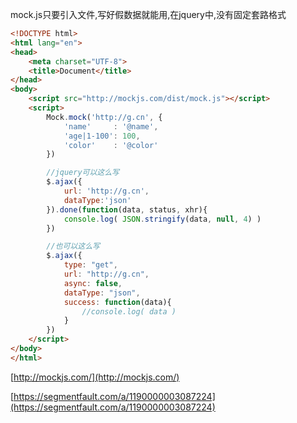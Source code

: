 mock.js只要引入文件,写好假数据就能用,在jquery中,没有固定套路格式

```html
<!DOCTYPE html>
<html lang="en">
<head>
    <meta charset="UTF-8">
    <title>Document</title>
</head>
<body>
    <script src="http://mockjs.com/dist/mock.js"></script>
    <script>
        Mock.mock('http://g.cn', {
            'name'     : '@name',
            'age|1-100': 100,
            'color'    : '@color'
        })

        //jquery可以这么写
        $.ajax({
            url: 'http://g.cn',
            dataType:'json'
        }).done(function(data, status, xhr){
            console.log( JSON.stringify(data, null, 4) )    
        })

        //也可以这么写
        $.ajax({
            type: "get",
            url: "http://g.cn",
            async: false,
            dataType: "json",
            success: function(data){
                //console.log( data )
            }
        })
    </script>
</body>
</html>
```

[http://mockjs.com/](http://mockjs.com/)

[https://segmentfault.com/a/1190000003087224](https://segmentfault.com/a/1190000003087224)